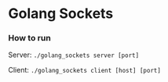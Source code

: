 # Golang Sockets

### How to run

Server: `./golang_sockets server [port]`

Client: `./golang_sockets client [host] [port]`
